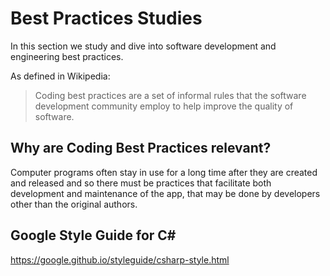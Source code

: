 # Best Practices Studies

In this section we study and dive into software development and engineering best practices.

As defined in Wikipedia:

> Coding best practices are a set of informal rules that the software development community employ to help improve the quality of software. 

 ## Why are Coding Best Practices relevant?

 Computer programs often stay in use for a long time after they are created and released and so there must be practices that facilitate both development and maintenance of the app, that may be done by developers other than the original authors.

## Google Style Guide for C#

https://google.github.io/styleguide/csharp-style.html
